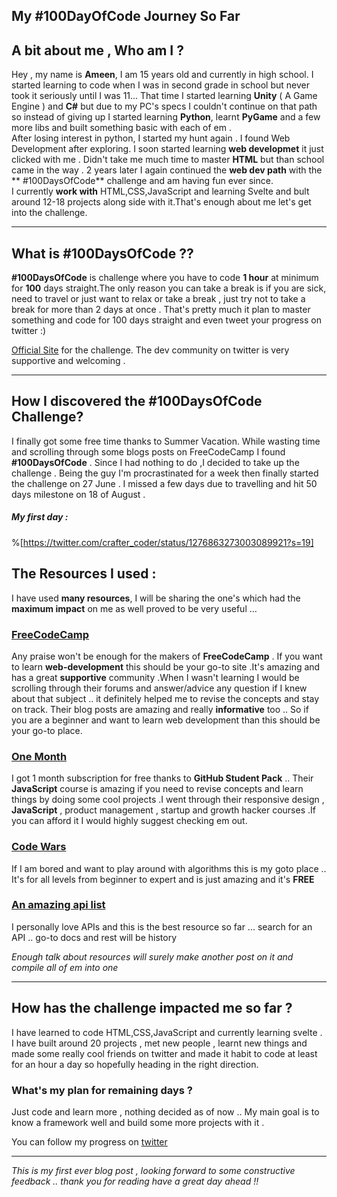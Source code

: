 ## My #100DayOfCode Journey So Far

## A bit about me , Who am I ?
Hey , my name is **Ameen**, I am 15 years old and currently in high school. I started learning to code when I was in second grade in school but never took it seriously until I was 11... That time I started learning **Unity** ( A Game Engine ) and **C#** but due to my PC's specs I couldn't continue on that path so instead of giving up  I started learning **Python**, learnt **PyGame** and a few more libs and built something basic with each of em .<br>
After losing interest in python, I started my hunt again .  I found Web Development after exploring. I soon started learning **web developmet** it just clicked with me . Didn't take me much time to master **HTML** but than school came in the way . 2 years later I again continued the **web dev path** with the ** #100DaysOfCode** challenge and am having fun ever since.<br>
I currently **work with** HTML,CSS,JavaScript and learning Svelte and bult around 12-18 projects along side with it.That's enough about me let's get into the challenge.

---

## What is **#100DaysOfCode** ??

**#100DaysOfCode** is challenge where you have to code **1 hour** at minimum for **100** days straight.The only reason you can take a break is if you are sick, need to travel or just want to relax or take a break , just try not to take a break for more than 2 days at once .
That's pretty much it plan  to master something and code for 100 days straight and even tweet your progress on twitter :)

[Official Site](https://www.100daysofcode.com/) for the challenge.
The dev community on twitter is very supportive and welcoming . 

---

## How I discovered the #100DaysOfCode Challenge?

I finally got some free time thanks to Summer Vacation. While wasting time and scrolling  through some blogs posts on FreeCodeCamp I found **#100DaysOfCode** . Since I had nothing to do ,I decided to take up the challenge . Being the guy I'm procrastinated for a week then finally started the challenge on 27 June . I missed a few days due to travelling and hit 50 days milestone on 18 of August .
 
##### My first day : 
%[https://twitter.com/crafter_coder/status/1276863273003089921?s=19]

## The Resources I used :

I have used **many resources**, I will be sharing the one's which had the **maximum impact** on me as well proved to be very useful ...


### [FreeCodeCamp](https://www.freecodecamp.org/learn) 

Any praise won't be enough for the makers of **FreeCodeCamp** . If you want to learn **web-development** this should be your go-to site .It's amazing and has a great **supportive** community .When I wasn't learning I would be scrolling through their forums and answer/advice any question if I knew about that subject .. it definitely helped me to revise the concepts and stay on track. Their blog posts are amazing and really **informative** too .. So if you are a beginner and want to learn web development than this should be your go-to place.

### [One Month](https://onemonth.com/)

I got 1 month subscription for free thanks to **GitHub Student Pack** .. Their **JavaScript** course is amazing if you need to revise concepts and learn things by doing some cool projects .I went through their responsive design , **JavaScript** , product management , startup and growth hacker courses .If you can afford it I would highly suggest checking em out.

### [Code Wars](https://www.codewars.com/)

If I am bored and want to play around with algorithms this is my goto place .. It's for all levels from beginner to expert and is just amazing and it's **FREE**

### [An amazing api list](https://any-api.com/)

I personally love APIs and this is the best resource so far ... search for an API .. go-to docs and rest will be history 

*Enough talk about resources will surely make another post on it and compile all of em into one*

---

## How has the challenge impacted me so far ?

I have learned to code HTML,CSS,JavaScript and currently learning svelte . I have built around 20 projects , met new people , learnt new things and made some really cool friends  on twitter and made it habit to code at least for an hour a day so hopefully heading in the right direction.

### What's my plan for remaining days ?

Just code and learn more , nothing decided as of now .. My main goal is to know a framework well and build some more projects with it .

You can follow my progress on [twitter](https://twitter.com/crafter_coder)

---

*This is my first ever blog post , looking forward to some constructive feedback .. thank you for reading have a great day ahead !!*

